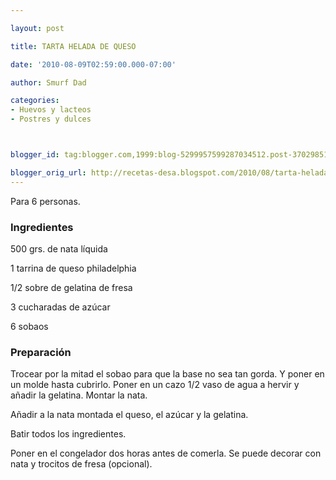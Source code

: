 ```yaml
---

layout: post

title: TARTA HELADA DE QUESO

date: '2010-08-09T02:59:00.000-07:00'

author: Smurf Dad

categories:
- Huevos y lacteos
- Postres y dulces



blogger_id: tag:blogger.com,1999:blog-5299957599287034512.post-370298518048137970

blogger_orig_url: http://recetas-desa.blogspot.com/2010/08/tarta-helada-de-queso.html
---
```


Para 6 personas.

<h3>Ingredientes</h3>

500 grs. de nata líquida

1 tarrina de queso philadelphia

1/2 sobre de gelatina de fresa

3 cucharadas de azúcar

6 sobaos

<h3>Preparación</h3>

Trocear por la mitad el sobao para que la base no sea tan gorda. Y poner en un molde hasta cubrirlo. Poner en un cazo 1/2 vaso de agua a hervir y añadir la gelatina. Montar la nata.

Añadir a la nata montada el queso, el azúcar y la gelatina.

Batir todos los ingredientes.

Poner en el congelador dos horas antes de comerla. Se puede decorar con nata y trocitos de fresa (opcional).